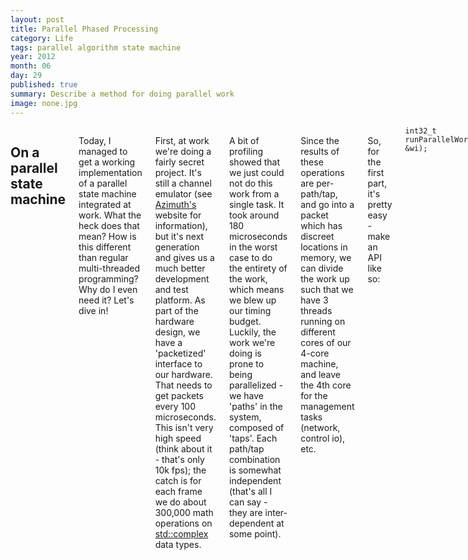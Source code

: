 ```yaml
---
layout: post
title: Parallel Phased Processing
category: Life
tags: parallel algorithm state machine
year: 2012
month: 06
day: 29
published: true
summary: Describe a method for doing parallel work
image: none.jpg
---
```


<div class="row">
   <div class="span9 columns">
      <h2>On a parallel state machine</h2>
      <p>Today, I managed to get a working implementation of a parallel state machine integrated at work. What the heck does that mean? How is this different than regular multi-threaded programming? Why do I even need it? Let's dive in!</p>
      <p>First, at work we're doing a fairly secret project. It's still a channel emulator (see <a href="http://www.azimuthsystems.com">Azimuth's</a> website for information), but it's next generation and gives us a much better development and test platform. As part of the hardware design, we have a 'packetized' interface to our hardware. That needs to get packets every 100 microseconds. This isn't very high speed (think about it - that's only 10k fps); the catch is for each frame we do about 300,000 math operations on <u>std::complex</u> data types.</p>
      <p>A bit of profiling showed that we just could not do this work from a single task. It took around 180 microseconds in the worst case to do the entirety of the work, which means we blew up our timing budget. Luckily, the work we're doing is prone to being parallelized - we have 'paths' in the system, composed of 'taps'. Each path/tap combination is somewhat independent (that's all I can say - they are inter-dependent at some point).</p>
      <p>Since the results of these operations are per-path/tap, and go into a packet which has discreet locations in memory, we can divide the work up such that we have 3 threads running on different cores of our 4-core machine, and leave the 4th core for the management tasks (network, control io), etc.</p>
      <p>So, for the first part, it's pretty easy - make an API like so:</p>
      <code>int32_t runParallelWork(work_item_t &wi);</code>
      <p>Each thread looks like a loop with code that looks like the following:</p>
      <pre>
void threadEntry(*arg)
{
    while(arg->work_ready)
    {
        work_item_t wi = getworkitem(arg);
        runParallelWork(wi);
    }
}
      </pre>
      <p>Cool, looks okay, but the problem is this - threads will just run without regard to whether or not memory is ready to read. What do I mean by this? Let's assume the existence of a chunk of packet memory <i>P</i>. This memory represents a descriptor where the output to the hardware would go. Let's assume something about this memory: it is shared with the hardware.</p>
      <p>What does that mean? <i>P</i> is a chunk of memory which is partitioned as a 'packet,' which has a single bit flag that indicates whether the memory is ready for reading by the hardware (think of it as a hardware ring buffer). How can I know whether all the threads are complete and this particular packet of memory is available?</p>
      <p>It turns out the synchronization required here is very tricky. If I just use a counting semaphore and a system call, I introduce indeterminate behavior into the system. One or more threads could spend more time getting switched in/out than we have available. But - synchronization <b>MUST</b> occur. Without at least one synchronization point the threads will clobber each other, and we can't guarantee that we know memory is available.</p>
      <p>There are a few ways to fix this issue, but the one I chose is to use batching with synchronization points governing the system.</p>
      <p>Let's start with the batching explanation because it's the simplest. It turns out that there is a bit of time we'll need to wait. Because the hardware consumes packets at 100uS in this system, and I'm looking at no more than 50uS per frame - I'll clearly run out of packets before the system is ready to continue. Rather than letting the system free-spin, it would be a good use of resources to wait until some number of packets (let's pick 20) become available. Since we want to wait for that condition, and we have a time guarantee around it, we can introduce a sleep for some number of time (I chose 450uS), wake and poll for the number of batched packets. While there are enough packets to make up a batch, we process a batch.</p>
      <p>This means we amortize the cost of our 450uS across the number of batches available. We still pay for the time, but the per-packet cost is very low, since it's spread over a group.</p>
      <p>Great! We've figured out how to give time back to the system to do other processing - but we still have to figure out how to indicate that the work is done.</p>
      <p>Here's where the sync points come in: I devised a formula to mathematically prove to each thread where the others were in the synchronization.</p>
      <p>Let <b>N</b> equal the number of actors in the parallel system (in our case 3), and let <b>S</b> be the number of parallel work sync-points where the threads need to serialize, and finally let <b>C</b> be the number of single-worker sync points. To determine whether or not an individual thread needs to progress beyond the current phase, it will:</p>
      <ol>
          <li>First, perform the actions required during this phase</li>
          <li>Second, increment the phase counter to indicate it has completed the phase</li>
          <li>Third, wait until the counter value is equal to <b>S</b> <b>times</b> <b>N</b> <b>+</b> <b>C</b>.</li>
      </ol>
      <p>So, the loop would look something like:</p>
      <pre>
{
    phase1();
    atomic_inc_phase_counter();
    while(barrier_read(phase_counter) < ((NUM_THREADS * 1) + C)) yield();
    phase2();
    atomic_inc_phase_counter();
    while(barrier_read(phase_counter) < ((NUM_THREADS * 2) + C)) yield();
    // ...
}
      </pre>
      <p>This means that, for instance, when the threads have progressed to phase 2, they will all do so at once. Since the phases are generally multiplicative they won't collide mathematically with another phase. The yields are wait points (meaning we are not <i>Wait-Free</i>, but I'd figure that would be obvious since threads do need to wait for others to catch up).</p>
      <p>While the non-special points might be understandable, what the heck is <b>C</b>?</p>
      <p>There may be actions that only a single thread can undertake. This requires an operation called <u>atomic_barrier_cmpxchg</u>, which will allow a single thread to obtain the critical section 'lock', and let the other threads skip the work required. That means something like:</p>
      <pre>
{
    if(X+1 == atomic_barrier_cmpxchg(phase_counter, X, X+1))
    {
        phase_X();
        atomic_inc_phase_counter();
    }
    atomic_inc_phase_counter();
    while(barrier_read(phase_counter) < ((NUM_THREADS * X) + 1)) yield();
    //...
}
      </pre>
      <p>Phase_X() in this case might be (for instance) "Grab 20 packets from the queue"</p>
      <p>There's one final piece to the puzzle: <i>Resetting the phase counter</i></p>
      <p>This is a delicate operation. The biggest issue is what happens when the main thread resets the phase counter to 0, but then immediately starts executing on the next batch. In that case, the while loop <code>while(barrier_read(phase_counter) < ((NUM_THREADS * X) + 1)) yield();</code> will continue to execute. So, we make a special exception for when the phase counter has looped around: <code>while(barrier_read(phase_counter) > (NUM_THREADS * (X-1)+1) && barrier_read(phase_counter) < ((NUM_THREADS * X) + 1)) yield();</code></p>
      <p>I've had the above psuedo code running for two weeks straight - the checksums have proved out that the code, as implemented on the chip we use, has not raced yet. Hopefully, this would be useful for others to think about in the future.</p>
   </div>
</div>

